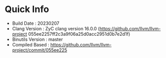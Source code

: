 # Quick Info
* Build Date : 20230207
* Clang Version : ZyC clang version 16.0.0 (https://github.com/llvm/llvm-project 055ee2257ff2c3a9f06a25d0acc2951d0b7e2d1f)
* Binutils Version : master
* Compiled Based : https://github.com/llvm/llvm-project/commit/055ee225

